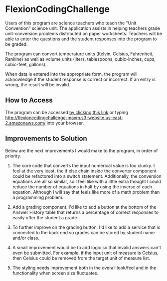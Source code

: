 # FlexionCodingChallenge
  Users of this program are science teachers who teach the "Unit Conversion" science unit. The application assists in helping teachers grade unit-conversion problems distributed on paper worksheets. Teachers will be able to enter the questions and the student responses into the program to be graded.

  The program can convert temperature units (Kelvin, Celsius, Fahrenheit, Rankine) as well as volume units (liters, tablespoons, cubic-inches, cups, cubic-feet, gallons).

  When data is entered into the appropriate form, the program will acknowledge if the student response is correct or incorrect. If an entry is wrong, the result will be invalid.

## How to Access
  The program can be accessed [by clicking this link](http://flexioncodingchallenge-maxm.s3-website.us-east-2.amazonaws.com/) or typing http://flexioncodingchallenge-maxm.s3-website.us-east-2.amazonaws.com/ into your browser.

## Improvements to Solution
  Below are the next improvements I would make to the program, in order of priority.
  
1) The core code that converts the input numerical value is too clunky. I feel at the very least, the if else chain inside the converter component could be refactored into a switch statement. Additionally, the conversion equations are all so similar, so I feel like with a little extra thought I could reduce the number of equations in half by using the inverse of each equation. Although I will say that feels like more of a math problem than a programming problem. 

2) Add a grading component. I'd like to add a button at the bottom of the Answer History table that returns a percentage of correct responses to easily offer the student a grade.

3) To further improve on the grading button, I'd like to add a service that is connected to the back end so grades can be stored by student name and/or class.

4) A small improvement would be to add logic so that invalid answers can't even be submitted. For example, if the input unit of measure is Celsius, then Celsius could be removed from the target unit of measure list.

5) The styling needs improvement both in the overall look/feel and in the functionality when screen size fluctuates.
